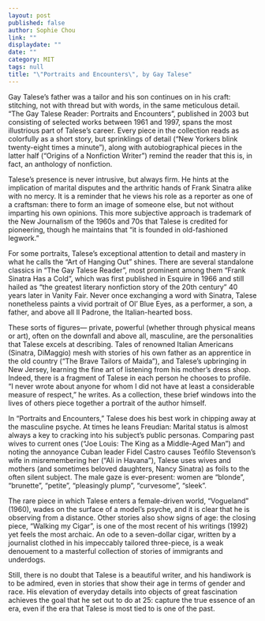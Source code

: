 ```yaml
---
layout: post
published: false
author: Sophie Chou
link: ""
displaydate: ""
date: ""
category: MIT
tags: null
title: "\"Portraits and Encounters\", by Gay Talese"
---
```



Gay Talese’s father was a tailor and his son continues on in his craft: stitching, not with thread but with words, in the same meticulous detail. “The Gay Talese Reader: Portraits and Encounters”, published in 2003 but consisting of selected works between 1961 and 1997, spans the most illustrious part of Talese’s career. Every piece in the collection reads as colorfully as a short story, but sprinklings of detail (“New Yorkers blink twenty-eight times a minute”), along with autobiographical pieces in the latter half (“Origins of a Nonfiction Writer”) remind the reader that this is, in fact, an anthology of nonfiction.

Talese’s presence is never intrusive, but always firm. He hints at the implication of marital disputes and the arthritic hands of Frank Sinatra alike with no mercy. It is a reminder that he views his role as a reporter as one of a craftsman: there to form an image of someone else, but not without imparting his own opinions. This more subjective approach is trademark of the New Journalism of the 1960s and 70s that Talese is credited for pioneering, though he maintains that “it is founded in old-fashioned legwork.” 

For some portraits, Talese’s exceptional attention to detail and mastery in what he calls the “Art of Hanging Out” shines. There are several standalone classics in “The Gay Talese Reader”, most prominent among them “Frank Sinatra Has a Cold”, which was first published in Esquire in 1966 and still hailed as “the greatest literary nonfiction story of the 20th century” 40 years later in Vanity Fair. Never once exchanging a word with Sinatra, Talese nonetheless paints a vivid portrait of Ol’ Blue Eyes, as a performer, a son, a father, and above all Il Padrone, the Italian-hearted boss.

These sorts of figures— private, powerful (whether through physical means or art), often on the downfall and above all, masculine, are the personalities that Talese excels at describing. Tales of renowned Italian Americans (Sinatra, DiMaggio) mesh with stories of his own father as an apprentice in the old country (“The Brave Tailors of Maida”), and Talese’s upbringing in New Jersey, learning the fine art of listening from his mother’s dress shop. Indeed, there is a fragment of Talese in each person he chooses to profile. “I never wrote about anyone for whom I did not have at least a considerable measure of respect,” he writes. As a collection, these brief windows into the lives of others piece together a portrait of the author himself.

In “Portraits and Encounters,” Talese does his best work in chipping away at the masculine psyche. At times he leans Freudian: Marital status is almost always a key to cracking into his subject’s public personas. Comparing past wives to current ones (“Joe Louis: The King as a Middle-Aged Man”) and noting the annoyance Cuban leader Fidel Castro causes Teófilo Stevenson’s wife in misremembering her (“Ali in Havana”), Talese uses wives and mothers (and sometimes beloved daughters, Nancy Sinatra) as foils to the often silent subject. The male gaze is ever-present: women are “blonde”, “brunette”, “petite”, “pleasingly plump”, “curvesome”, “sleek”. 

The rare piece in which Talese enters a female-driven world, “Vogueland” (1960), wades on the surface of a model’s psyche, and it is clear that he is observing from a distance. Other stories also show signs of age: the closing piece, “Walking my Cigar”, is one of the most recent of his writings (1992) yet feels the most archaic. An ode to a seven-dollar cigar, written by a journalist clothed in his impeccably tailored three-piece, is a weak denouement to a masterful collection of stories of immigrants and underdogs.

 Still, there is no doubt that Talese is a beautiful writer, and his handiwork is to be admired, even in stories that show their age in terms of gender and race. His elevation of everyday details into objects of great fascination achieves the goal that he set out to do at 25: capture the true essence of an era, even if the era that Talese is most tied to is one of the past. 


 
 